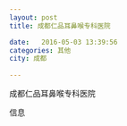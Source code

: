 ```yaml
--- 
layout: post 
title: 成都仁品耳鼻喉专科医院

date:   2016-05-03 13:39:56 
categories: 其他  
city: 成都
  
--- 
```

   
成都仁品耳鼻喉专科医院

信息

